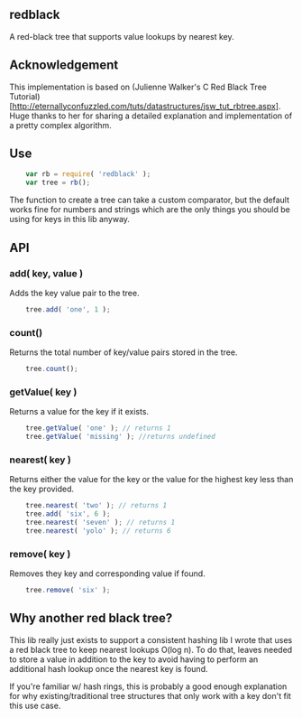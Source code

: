 ## redblack
A red-black tree that supports value lookups by nearest key.

## Acknowledgement
This implementation is based on (Julienne Walker's C Red Black Tree Tutorial)[http://eternallyconfuzzled.com/tuts/datastructures/jsw_tut_rbtree.aspx]. Huge thanks to her for sharing a detailed explanation and implementation of a pretty complex algorithm.

## Use

```javascript
	var rb = require( 'redblack' );
	var tree = rb();
```

The function to create a tree can take a custom comparator, but the default works fine for numbers and strings which are the only things you should be using for keys in this lib anyway.

## API

### add( key, value )
Adds the key value pair to the tree.

```javascript
	tree.add( 'one', 1 );
```

### count()
Returns the total number of key/value pairs stored in the tree.

```javascript
	tree.count();
```

### getValue( key )
Returns a value for the key if it exists.

```javascript
	tree.getValue( 'one' ); // returns 1
	tree.getValue( 'missing' ); //returns undefined
```

### nearest( key )
Returns either the value for the key or the value for the highest key less than the key provided.

```javascript
	tree.nearest( 'two' ); // returns 1
	tree.add( 'six', 6 );
	tree.nearest( 'seven' ); // returns 1
	tree.nearest( 'yolo' ); // returns 6
```

### remove( key )
Removes they key and corresponding value if found.

```javascript
	tree.remove( 'six' );
```

## Why another red black tree?
This lib really just exists to support a consistent hashing lib I wrote that uses a red black tree to keep nearest lookups O(log n). To do that, leaves needed to store a value in addition to the key to avoid having to perform an additional hash lookup once the nearest key is found.

If you're familiar w/ hash rings, this is probably a good enough explanation for why existing/traditional tree structures that only work with a key don't fit this use case.
